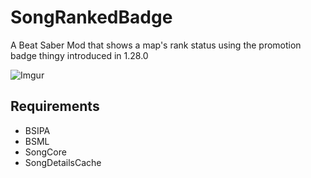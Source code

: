 # SongRankedBadge 

A Beat Saber Mod that shows a map's rank status using the promotion badge thingy introduced in 1.28.0

![Imgur](https://i.imgur.com/rl0zdGO.png)

## Requirements
 - BSIPA
 - BSML
 - SongCore
 - SongDetailsCache
